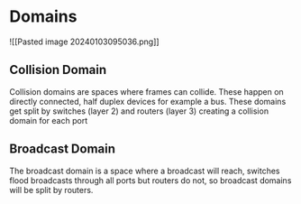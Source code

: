 # Domains
![[Pasted image 20240103095036.png]]
## Collision Domain
Collision domains are spaces where frames can collide. These happen on directly connected, half duplex devices for example a bus. These domains get split by switches (layer 2) and routers (layer 3) creating a collision domain for each port
## Broadcast Domain
The broadcast domain is a space where a broadcast will reach, switches flood broadcasts through all ports but routers do not, so broadcast domains will be split by routers.